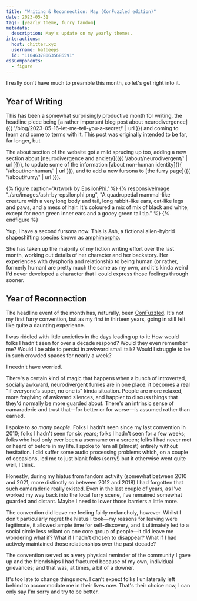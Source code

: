```yaml
---
title: "Writing & Reconnection: May (ConFuzzled edition)"
date: 2023-05-31
tags: [yearly theme, furry fandom]
metadata:
  description: May's update on my yearly themes.
interactions:
  host: chitter.xyz
  username: batbeeps
  id: "110463780635686591"
cssComponents:
  - figure
---
```


I really don't have much to preamble this month, so let's get right into it.

## Year of Writing

This has been a somewhat surprisingly productive month for writing, the headline piece being [a rather important blog post about neurodivergence]({{ '/blog/2023-05-16-let-me-tell-you-a-secret/' | url }}) and coming to learn and come to terms with it. This post was originally intended to be far, far longer, but

The about section of the website got a mild sprucing up too, adding a new section about [neurodivergence and anxiety](({{ '/about/neurodivergent/' | url }})), to update some of the information [about non-human identity]({{ '/about/nonhuman/' | url }}), and to add a new fursona to [the furry page]({{ '/about/furry/' | url }}).

{% figure caption='Artwork by <a href="https://ko-fi.com/epsilonphi">EpsilonPhi</a>.' %}
{% responsiveImage "./src/images/ash-by-epsilonphi.png", "A quadrupedal mammal-like creature with a very long body and tail, long rabbit-like ears, cat-like legs and paws, and a mess of hair. It's coloured a mix of mix of black and white, except for neon green inner ears and a gooey green tail tip." %}
{% endfigure %}

Yup, I have a second fursona now. This is Ash, a fictional alien-hybrid shapeshifting species known as [amphimorpho](https://amphimorpho.carrd.co/).

She has taken up the majority of my fiction writing effort over the last month, working out details of her character and her backstory. Her experiences with dysphoria and relationship to being human (or rather, formerly human) are pretty much the same as my own, and it's kinda weird I'd never developed a character that I could express those feelings through sooner.

## Year of Reconnection

The headline event of the month has, naturally, been [ConFuzzled](https://confuzzled.org.uk). It's not my first furry convention, but as my first in thirteen years, going in still felt like quite a daunting experience.

I was riddled with little anxieties in the days leading up to it: How would folks I hadn't seen for over a decade respond? Would they even remember me? Would I be able to persist in awkward small talk? Would I struggle to be in such crowded spaces for nearly a week?

I needn't have worried.

There's a certain kind of magic that happens when a bunch of introverted, socially awkward, neurodivergent furries are in one place: it becomes a real "if everyone's super, no one is" kinda situation. People are more relaxed, more forgiving of awkward silences, and happier to discuss things that they'd normally be more guarded about. There's an intrinsic sense of camaraderie and trust that—for better or for worse—is assumed rather than earned.

I spoke to _so many people_. Folks I hadn't seen since my last convention in 2010; folks I hadn't seen for six years; folks I hadn't seen for a few weeks; folks who had only ever been a username on a screen; folks I had never met or heard of before in my life. I spoke to 'em all (almost) entirely without hesitation. I did suffer some audio processing problems which, on a couple of occasions, led me to just blank folks (sorry!) but it otherwise went quite well, I think.

Honestly, during my hiatus from fandom activity (somewhat between 2010 and 2021, more distinctly so between 2012 and 2018) I had forgotten that such camaraderie really existed. Even in the last couple of years, as I've worked my way back into the local furry scene, I've remained somewhat guarded and distant. Maybe I need to lower those barriers a little more.

The convention did leave me feeling fairly melancholy, however. Whilst I don't particularly regret the hiatus I took—my reasons for leaving were legitimate, it allowed ample time for self-discovery, and it ultimately led to a social circle less reliant on one core group of people—it did leave me wondering what if? What if I hadn't chosen to disappear? What if I had actively maintained those relationships over the past decade?

The convention served as a very physical reminder of the community I gave up and the friendships I had fractured because of my own, individual grievances; and that was, at times, a bit of a downer.

It's too late to change things now. I can't expect folks I unilaterally left behind to accommodate me in their lives now. That's their choice now, I can only say I'm sorry and try to be better.
